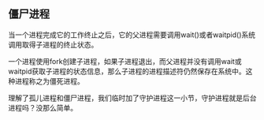 
## 僵尸进程

当一个进程完成它的工作终止之后，它的父进程需要调用wait()或者waitpid()系统调用取得子进程的终止状态。

一个进程使用fork创建子进程，如果子进程退出，而父进程并没有调用wait或waitpid获取子进程的状态信息，那么子进程的进程描述符仍然保存在系统中。这种进程称之为僵死进程。

理解了孤儿进程和僵尸进程，我们临时加了守护进程这一小节，守护进程就是后台进程吗？没那么简单。
